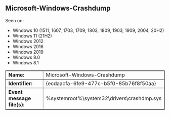 ## Microsoft-Windows-Crashdump

Seen on:
* Windows 10 (1511, 1607, 1703, 1709, 1803, 1809, 1903, 1909, 2004, 20H2)
* Windows 11 (21H2)
* Windows 2012
* Windows 2016
* Windows 2019
* Windows 8.0
* Windows 8.1

<table border="1" class="docutils">
  <tbody>
    <tr>
      <td><b>Name:</b></td>
      <td>Microsoft-Windows-Crashdump</td>
    </tr>
    <tr>
      <td><b>Identifier:</b></td>
      <td>{ecdaacfa-6fe9-477c-b5f0-85b76f8f50aa}</td>
    </tr>
    <tr>
      <td><b>Event message file(s):</b></td>
      <td>%systemroot%\system32\drivers\crashdmp.sys</td>
    </tr>
  </tbody>
</table>

&nbsp;

